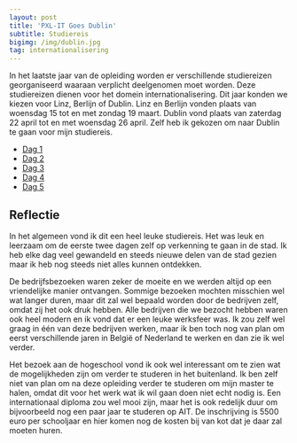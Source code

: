 ```yaml
---
layout: post
title: 'PXL-IT Goes Dublin'
subtitle: Studiereis
bigimg: /img/dublin.jpg
tag: internationalisering
---
```


In het laatste jaar van de opleiding worden er verschillende studiereizen georganiseerd waaraan verplicht deelgenomen moet worden. Deze studiereizen dienen voor het domein internationalisering. Dit jaar konden we kiezen voor Linz, Berlijn of Dublin. Linz en Berlijn vonden plaats van woensdag 15 tot en met zondag 19 maart. Dublin vond plaats van zaterdag 22 april tot en met woensdag 26 april. Zelf heb ik gekozen om naar Dublin te gaan voor mijn studiereis. 

- <a href="/2017-04-22-dublin-dag-1" target="_blank">Dag 1</a>
- <a href="/2017-04-23-dublin-dag-2" target="_blank">Dag 2</a>
- <a href="/2017-04-24-dublin-dag-3" target="_blank">Dag 3</a>
- <a href="/2017-04-25-dublin-dag-4" target="_blank">Dag 4</a>
- <a href="/2017-04-26-dublin-dag-5" target="_blank">Dag 5</a>

## Reflectie 

In het algemeen vond ik dit een heel leuke studiereis. Het was leuk en leerzaam om de eerste twee dagen zelf op verkenning te gaan in de stad. Ik heb elke dag veel gewandeld en steeds nieuwe delen van de stad gezien maar ik heb nog steeds niet alles kunnen ontdekken. 

De bedrijfsbezoeken waren zeker de moeite en we werden altijd op een vriendelijke manier ontvangen. Sommige bezoeken mochten misschien wel wat langer duren, maar dit zal wel bepaald worden door de bedrijven zelf, omdat zij het ook druk hebben. Alle bedrijven die we bezocht hebben waren ook heel modern en ik vond dat er een leuke werksfeer was. Ik zou zelf wel graag in één van deze bedrijven werken, maar ik ben toch nog van plan om eerst verschillende jaren in België of Nederland te werken en dan zie ik wel verder. 

Het bezoek aan de hogeschool vond ik ook wel interessant om te zien wat de mogelijkheden zijn om verder te studeren in het buitenland. Ik ben zelf niet van plan om na deze opleiding verder te studeren om mijn master te halen, omdat dit voor het werk wat ik wil gaan doen niet echt nodig is. Een internationaal diploma zou wel mooi zijn, maar het is ook redelijk duur om bijvoorbeeld nog een paar jaar te studeren op AIT. De inschrijving is 5500 euro per schooljaar en hier komen nog de kosten bij van kot dat je daar zal moeten huren. 
